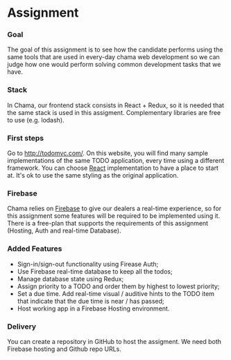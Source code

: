 # Assignment

### Goal
The goal of this assignment is to see how the candidate performs using the same tools that are used in every-day chama web development so we can judge how one would perform solving common development tasks that we have.

### Stack
In Chama, our frontend stack consists in React + Redux, so it is needed that the same stack is used in this assigment. Complementary libraries are free to use (e.g. lodash).

### First steps
Go to http://todomvc.com/. On this website, you will find many sample implementations of the same TODO application, every time using a different framework. You can choose [React](http://todomvc.com/examples/react/#/) implementation to have a place to start at. It's ok to use the same styling as the original application.

### Firebase
Chama relies on [Firebase](https://firebase.google.com/) to give our dealers a real-time experience, so for this assignment some features will be required to be implemented using it. There is a free-plan that supports the requirements of this assignment (Hosting, Auth and real-time Database).

### Added Features
* Sign-in/sign-out functionality using Firease Auth;
* Use Firebase real-time database to keep all the todos;
* Manage database state using Redux;
* Assign priority to a TODO and order them by highest to lowest priority;
* Set a due time. Add real-time visual / auditive hints to the TODO item that indicate that the due time is near / has passed;
* Host working app in a Firebase Hosting environment.

### Delivery
You can create a repository in GitHub to host the assigment. We need both Firebase hosting and Github repo URLs.
